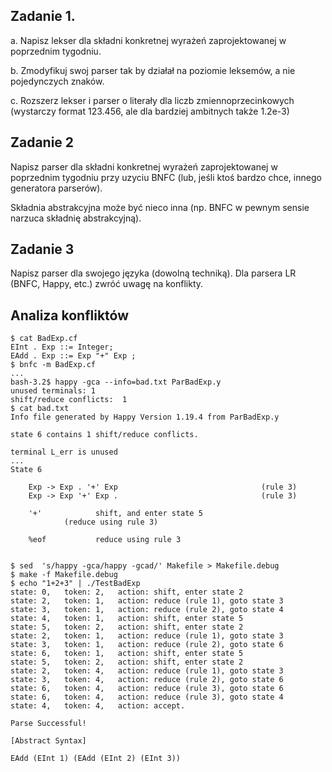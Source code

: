 ## Zadanie 1.
a. Napisz lekser dla składni konkretnej wyrażeń zaprojektowanej w
poprzednim tygodniu.

b. Zmodyfikuj swoj parser tak by działał na poziomie leksemów, a nie
pojedynczych znaków.

c. Rozszerz lekser i parser o literały dla liczb zmiennoprzecinkowych
(wystarczy format 123.456, ale dla bardziej ambitnych także 1.2e-3)

## Zadanie 2
Napisz parser dla składni konkretnej wyrażeń zaprojektowanej w
poprzednim tygodniu przy uzyciu BNFC (lub, jeśli ktoś bardzo chce,
innego generatora parserów). 

Składnia abstrakcyjna może być nieco inna
(np. BNFC w pewnym sensie narzuca składnię abstrakcyjną).

## Zadanie 3

Napisz parser dla swojego języka (dowolną techniką). Dla parsera LR (BNFC, Happy, etc.) zwróć uwagę na konflikty.

## Analiza konfliktów

```
$ cat BadExp.cf
EInt . Exp ::= Integer;
EAdd . Exp ::= Exp "+" Exp ;
$ bnfc -m BadExp.cf
...
bash-3.2$ happy -gca --info=bad.txt ParBadExp.y
unused terminals: 1
shift/reduce conflicts:  1
$ cat bad.txt
Info file generated by Happy Version 1.19.4 from ParBadExp.y

state 6 contains 1 shift/reduce conflicts.

terminal L_err is unused
...
State 6

	Exp -> Exp . '+' Exp                                (rule 3)
	Exp -> Exp '+' Exp .                                (rule 3)

	'+'            shift, and enter state 5
			(reduce using rule 3)

	%eof           reduce using rule 3


$ sed  's/happy -gca/happy -gcad/' Makefile > Makefile.debug
$ make -f Makefile.debug
$ echo "1+2+3" | ./TestBadExp
state: 0,	token: 2,	action: shift, enter state 2
state: 2,	token: 1,	action: reduce (rule 1), goto state 3
state: 3,	token: 1,	action: reduce (rule 2), goto state 4
state: 4,	token: 1,	action: shift, enter state 5
state: 5,	token: 2,	action: shift, enter state 2
state: 2,	token: 1,	action: reduce (rule 1), goto state 3
state: 3,	token: 1,	action: reduce (rule 2), goto state 6
state: 6,	token: 1,	action: shift, enter state 5
state: 5,	token: 2,	action: shift, enter state 2
state: 2,	token: 4,	action: reduce (rule 1), goto state 3
state: 3,	token: 4,	action: reduce (rule 2), goto state 6
state: 6,	token: 4,	action: reduce (rule 3), goto state 6
state: 6,	token: 4,	action: reduce (rule 3), goto state 4
state: 4,	token: 4,	action: accept.

Parse Successful!

[Abstract Syntax]

EAdd (EInt 1) (EAdd (EInt 2) (EInt 3))
```
